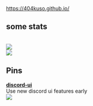 https://404kuso.github.io/

## some stats

<br>
<a href="https://github.com/404kuso/404kuso/">
   <img src="https://github-readme-stats.vercel.app/api?username=404kuso&hide=prs&hide_border=true&count_private=true&theme=dark&show_icons=true">
</a>

<br>
<a href="https://github.com/404kuso/404kuso/">
   <img src="https://github-readme-stats.vercel.app/api/top-langs/?username=404kuso&theme=dark&hide_border=true">
</a>
   
   
## Pins

[**discord-ui**](https://github.com/discord-py-ui/discord-ui")
<br>
Use new discord ui features early
<br>
<a href="https://github.com/discord-py-ui/discord-ui">
   <img src="https://github-readme-stats.vercel.app/api/pin/?username=discord-py-ui&repo=discord-ui&theme=dark&hide_border=true">
</a>
